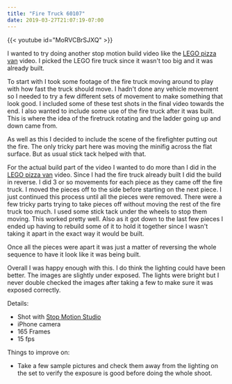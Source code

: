 ```yaml
---
title: "Fire Truck 60107"
date: 2019-03-27T21:07:19-07:00
---
```


<!--more-->

{{< youtube id="MoRVCBrSJXQ" >}}

I wanted to try doing another stop motion build video like the [LEGO pizza van](https://www.youtube.com/watch?v=YlbiOBFjfdc "LEGO pizza van video") video. I picked the LEGO fire truck since it wasn't too big and it was already built.

To start with I took some footage of the fire truck moving around to play with how fast the truck should move. I hadn't done any vehicle movement so I needed to try a few different sets of movement to make something that look good. I included some of these test shots in the final video towards the end. I also wanted to include some use of the fire truck after it was built. This is where the idea of the firetruck rotating and the ladder going up and down came from. 

As well as this I decided to include the scene of the firefighter putting out the fire. The only tricky part here was moving the minifig across the flat surface. But as usual stick tack helped with that.

For the actual build part of the video I wanted to do more than I did in the [LEGO pizza van](https://www.youtube.com/watch?v=YlbiOBFjfdc "LEGO pizza van video") video. Since I had the fire truck already built I did the build in reverse. I did 3 or so movements for each piece as they came off the fire truck. I moved the pieces off to the side before starting on the next piece. I just continued this process until all the pieces were removed. There were a few tricky parts trying to take pieces off without moving the rest of the fire truck too much. I used some stick tack under the wheels to stop them moving. This worked pretty well. Also as it got down to the last few pieces I ended up having to rebuild some of it to hold it together since I wasn't taking it apart in the exact way it would be built.

Once all the pieces were apart it was just a matter of reversing the whole sequence to have it look like it was being built. 

Overall I was happy enough with this. I do think the lighting could have been better. The images are slightly under exposed. The lights were bright but I never double checked the images after taking a few to make sure it was exposed correctly. 

Details:

* Shot with [Stop Motion Studio](https://www.cateater.com/ "cateater - Stop Motion Studio") 
* iPhone camera
* 165 Frames
* 15 fps

Things to improve on:

* Take a few sample pictures and check them away from the lighting on the set to verify the exposure is good before doing the whole shoot.
